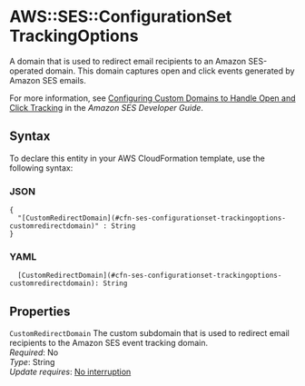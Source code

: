 # AWS::SES::ConfigurationSet TrackingOptions<a name="aws-properties-ses-configurationset-trackingoptions"></a>

A domain that is used to redirect email recipients to an Amazon SES\-operated domain\. This domain captures open and click events generated by Amazon SES emails\.

For more information, see [Configuring Custom Domains to Handle Open and Click Tracking](https://docs.aws.amazon.com/ses/latest/dg/configure-custom-open-click-domains.html) in the *Amazon SES Developer Guide*\.

## Syntax<a name="aws-properties-ses-configurationset-trackingoptions-syntax"></a>

To declare this entity in your AWS CloudFormation template, use the following syntax:

### JSON<a name="aws-properties-ses-configurationset-trackingoptions-syntax.json"></a>

```
{
  "[CustomRedirectDomain](#cfn-ses-configurationset-trackingoptions-customredirectdomain)" : String
}
```

### YAML<a name="aws-properties-ses-configurationset-trackingoptions-syntax.yaml"></a>

```
  [CustomRedirectDomain](#cfn-ses-configurationset-trackingoptions-customredirectdomain): String
```

## Properties<a name="aws-properties-ses-configurationset-trackingoptions-properties"></a>

`CustomRedirectDomain`  <a name="cfn-ses-configurationset-trackingoptions-customredirectdomain"></a>
The custom subdomain that is used to redirect email recipients to the Amazon SES event tracking domain\.  
*Required*: No  
*Type*: String  
*Update requires*: [No interruption](https://docs.aws.amazon.com/AWSCloudFormation/latest/UserGuide/using-cfn-updating-stacks-update-behaviors.html#update-no-interrupt)